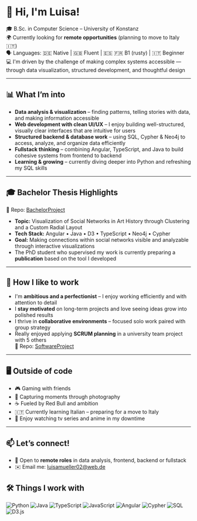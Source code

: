 # 👋 Hi, I'm Luisa!

🎓 B.Sc. in Computer Science – University of Konstanz  
🌍 Currently looking for **remote opportunities** (planning to move to Italy 🇮🇹)  
🗣️ Languages: 🇩🇪 Native | 🇬🇧 Fluent | 🇪🇸 🇫🇷 B1 (rusty) | 🇮🇹 Beginner  
💻 I'm driven by the challenge of making complex systems accessible — through data visualization, structured development, and thoughtful design  

---

## 📊 What I’m into
- **Data analysis & visualization** – finding patterns, telling stories with data, and making information accessible  
- **Web development with clean UI/UX** – I enjoy building well-structured, visually clear interfaces that are intuitive for users  
- **Structured backend & database work** – using SQL, Cypher & Neo4j to access, analyze, and organize data efficiently  
- **Fullstack thinking** – combining Angular, TypeScript, and Java to build cohesive systems from frontend to backend  
- **Learning & growing** – currently diving deeper into Python and refreshing my SQL skills

---

## 🎓 Bachelor Thesis Highlights
🔗 Repo: [BachelorProject](https://github.com/luisamueller0/BachelorProject)

- **Topic:** Visualization of Social Networks in Art History through Clustering and a Custom Radial Layout  
- **Tech Stack:** Angular • Java • D3 • TypeScript • Neo4j • Cypher  
- **Goal:** Making connections within social networks visible and analyzable through interactive visualizations
- The PhD student who supervised my work is currently preparing a **publication** based on the tool I developed
---

## 🧠 How I like to work
- I'm **ambitious and a perfectionist** – I enjoy working efficiently and with attention to detail  
- I **stay motivated** on long-term projects and love seeing ideas grow into polished results  
- I thrive in **collaborative environments** – focused solo work paired with group strategy  
- Really enjoyed applying **SCRUM planning** in a university team project with 5 others  
  🔗 Repo: [SoftwareProject](https://github.com/luisamueller0/GroupSoftwareProject)

---

## 🖥️ Outside of code
- 🎮 Gaming with friends  
- 📸 Capturing moments through photography  
- ☕ Fueled by Red Bull and ambition  
- 🇮🇹 Currently learning Italian – preparing for a move to Italy  
- 🎥 Enjoy watching tv series and anime in my downtime

---

## 📫 Let’s connect!
- 📍 Open to **remote roles** in data analysis, frontend, backend or fullstack
- ✉️ Email me: luisamueller02@web.de

## 🛠 Things I work with

![Python](https://img.shields.io/badge/python-3670A0?style=for-the-badge&logo=python&logoColor=ffdd54)
![Java](https://img.shields.io/badge/java-%23ED8B00.svg?style=for-the-badge&logo=openjdk&logoColor=white)
![TypeScript](https://img.shields.io/badge/typescript-%23007ACC.svg?style=for-the-badge&logo=typescript&logoColor=white)
![JavaScript](https://img.shields.io/badge/javascript-%23323330.svg?style=for-the-badge&logo=javascript&logoColor=%23F7DF1E)
![Angular](https://img.shields.io/badge/angular-%23DD0031.svg?style=for-the-badge&logo=angular&logoColor=white)
![Cypher](https://img.shields.io/badge/cypher-%2300B5AD.svg?style=for-the-badge&logo=neo4j&logoColor=white)
![SQL](https://img.shields.io/badge/sql-%2307405e.svg?style=for-the-badge&logo=sqlite&logoColor=white)
![D3.js](https://img.shields.io/badge/d3.js-%23F9A03C.svg?style=for-the-badge&logo=d3.js&logoColor=white)



<!--

- 🌐 [LinkedIn](https://www.linkedin.com/) (add your link here)


Here are some ideas to get you started:

- 🔭 I’m currently working on ...
- 🌱 I’m currently learning ...
- 👯 I’m looking to collaborate on ...
- 🤔 I’m looking for help with ...
- 💬 Ask me about ...
- 📫 How to reach me: ...
- 😄 Pronouns: ...
- ⚡ Fun fact: ...
-->
